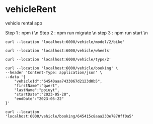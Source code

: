 # vehicleRent
vehicle rental app

Step 1 : npm i \n
Step 2 : npm run migrate \n
step 3 : npm run start \n


```
curl --location 'localhost:6000/vehicle/model/2/bike'

```

```
curl --location 'localhost:6000/vehicle/wheels'

```

```
curl --location 'localhost:6000/vehicle/type/2'

```

```
curl --location 'localhost:6000/vehicle/booking' \
--header 'Content-Type: application/json' \
--data '{
    "vehicleId":"64540aaa7433067d2123d0b5",
    "firstName":"qwert",
    "lastName":"poiuyt",
    "startDate":"2023-05-20",
    "endDate":"2023-05-22"
}'

```

```
curl --location 'localhost:6000/vehicle/booking/645415c8aaa233e7870ff0a5'

```
